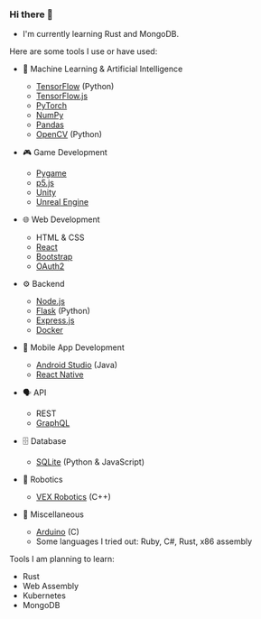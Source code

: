 ### Hi there 👋

<!--
**pokir/pokir** is a ✨ _special_ ✨ repository because its `README.md` (this file) appears on your GitHub profile.

Here are some ideas to get you started:

- 🔭 I’m currently working on ...
- 🌱 I’m currently learning ...
- 👯 I’m looking to collaborate on ...
- 🤔 I’m looking for help with ...
- 💬 Ask me about ...
- 📫 How to reach me: ...
- 😄 Pronouns: ...
- ⚡ Fun fact: ...
-->

- I'm currently learning Rust and MongoDB.

Here are some tools I use or have used:

- 🧠 Machine Learning & Artificial Intelligence
  - [TensorFlow](https://www.tensorflow.org/) (Python)
  - [TensorFlow.js](https://www.tensorflow.org/js)
  - [PyTorch](https://pytorch.org/)
  - [NumPy](https://numpy.org/)
  - [Pandas](https://pandas.pydata.org/)
  - [OpenCV](https://docs.opencv.org/master/) (Python)

- 🎮 Game Development
  - [Pygame](https://www.pygame.org/)
  - [p5.js](https://p5js.org/)
  - [Unity](https://unity.com/)
  - [Unreal Engine](https://www.unrealengine.com/)

- 🌐 Web Development
  - HTML & CSS
  - [React](https://reactjs.org/)
  - [Bootstrap](https://getbootstrap.com/)
  - [OAuth2](https://oauth.net/2/)

- ⚙️ Backend
  - [Node.js](https://nodejs.dev/)
  - [Flask](https://flask.palletsprojects.com/) (Python)
  - [Express.js](https://expressjs.com/)
  - [Docker](https://www.docker.com/)

- 📱 Mobile App Development
  - [Android Studio](https://developer.android.com/studio/) (Java)
  - [React Native](https://reactnative.dev/)

- 🗣️ API
  - REST
  - [GraphQL](https://graphql.org/)

- 🗄️ Database
  - [SQLite](https://www.sqlite.org/) (Python & JavaScript)

- 🤖 Robotics
  - [VEX Robotics](https://www.vexrobotics.com/) (C++)

- 🧰 Miscellaneous
  - [Arduino](https://www.arduino.cc/) (C)
  - Some languages I tried out: Ruby, C#, Rust, x86 assembly

Tools I am planning to learn:

  - Rust
  - Web Assembly
  - Kubernetes
  - MongoDB

